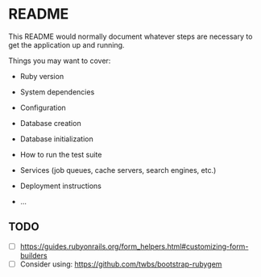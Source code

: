 # README

This README would normally document whatever steps are necessary to get the
application up and running.

Things you may want to cover:

* Ruby version

* System dependencies

* Configuration

* Database creation

* Database initialization

* How to run the test suite

* Services (job queues, cache servers, search engines, etc.)

* Deployment instructions

* ...

## TODO

- [ ] https://guides.rubyonrails.org/form_helpers.html#customizing-form-builders
- [ ] Consider using: https://github.com/twbs/bootstrap-rubygem
